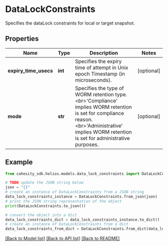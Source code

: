 # DataLockConstraints

Specifies the dataLock constraints for local or target snapshot.

## Properties

Name | Type | Description | Notes
------------ | ------------- | ------------- | -------------
**expiry_time_usecs** | **int** | Specifies the expiry time of attempt in Unix epoch Timestamp (in microseconds). | [optional] 
**mode** | **str** | Specifies the type of WORM retention type. &lt;br&gt;&#39;Compliance&#39; implies WORM retention is set for compliance reason. &lt;br&gt;&#39;Administrative&#39; implies WORM retention is set for administrative purposes. | [optional] 

## Example

```python
from cohesity_sdk.helios.models.data_lock_constraints import DataLockConstraints

# TODO update the JSON string below
json = "{}"
# create an instance of DataLockConstraints from a JSON string
data_lock_constraints_instance = DataLockConstraints.from_json(json)
# print the JSON string representation of the object
print(DataLockConstraints.to_json())

# convert the object into a dict
data_lock_constraints_dict = data_lock_constraints_instance.to_dict()
# create an instance of DataLockConstraints from a dict
data_lock_constraints_from_dict = DataLockConstraints.from_dict(data_lock_constraints_dict)
```
[[Back to Model list]](../README.md#documentation-for-models) [[Back to API list]](../README.md#documentation-for-api-endpoints) [[Back to README]](../README.md)


